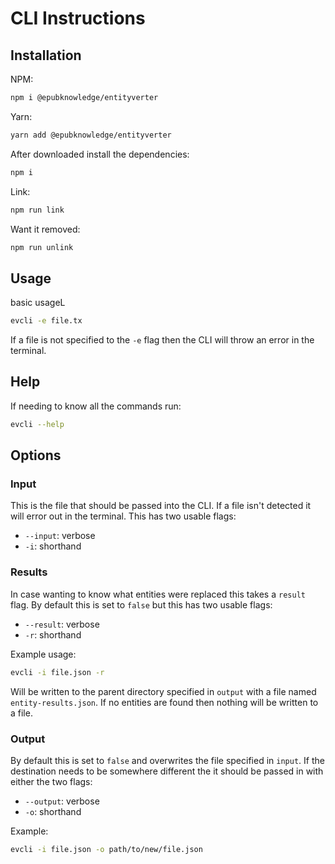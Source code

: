 # CLI Instructions

## Installation

NPM:

```bash
npm i @epubknowledge/entityverter
```

Yarn:

```bash
yarn add @epubknowledge/entityverter
```

After downloaded install the dependencies:

```bash
npm i
```

Link:

```bash
npm run link
```

Want it removed:

```bash
npm run unlink
```

## Usage

basic usageL

```bash
evcli -e file.tx
```

If a file is not specified to the `-e` flag then the CLI will throw an error in the terminal.

## Help

If needing to know all the commands run:

```bash
evcli --help
```

## Options

### Input

This is the file that should be passed into the CLI. If a file isn't detected it will error out in the terminal. This has two usable flags:

- `--input`: verbose
- `-i`: shorthand

### Results

In case wanting to know what entities were replaced this takes a `result` flag. By default this is set to `false` but this has two usable flags:

- `--result`: verbose
- `-r`: shorthand

Example usage:

```bash
evcli -i file.json -r
```

Will be written to the parent directory specified in `output` with a file named `entity-results.json`. If no entities are found then nothing will be written to a file.

### Output

By default this is set to `false` and overwrites the file specified in `input`. If the destination needs to be somewhere different the it should be passed in with either the two flags:

- `--output`: verbose
- `-o`: shorthand

Example:

```bash
evcli -i file.json -o path/to/new/file.json
```
